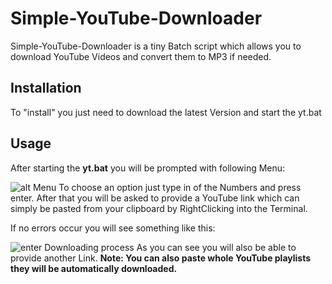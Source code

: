 # Simple-YouTube-Downloader
Simple-YouTube-Downloader is a tiny Batch script which allows you to download YouTube
Videos and convert them to MP3 if needed.

## Installation
To "install" you just need to download the latest Version and start the yt.bat

## Usage
After starting the **yt.bat** you will be prompted with following Menu:

![alt Menu](https://i.imgur.com/21KUCbg.png)
To choose an option just type in of the Numbers and press enter.
After that you will be asked to provide a YouTube link which can simply be pasted from your clipboard by RightClicking into the Terminal.

If no errors occur you will see something like this:

![enter Downloading process](https://i.imgur.com/JNRRmzW.png)
As you can see you will also be able to provide another Link.
**Note: You can also paste whole YouTube playlists they will be automatically downloaded.**
